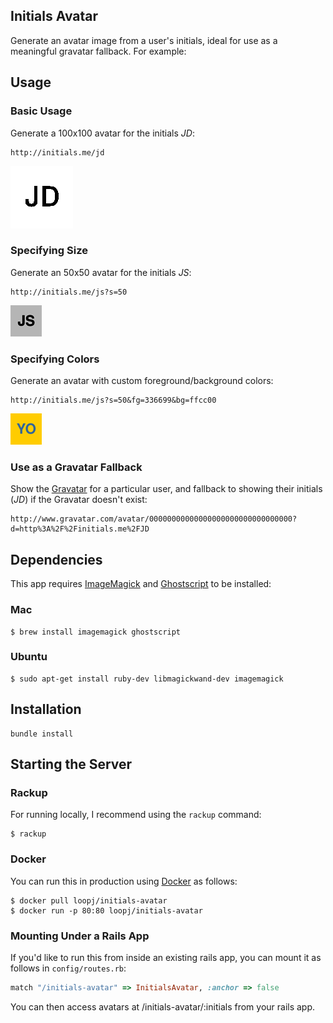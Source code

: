 Initials Avatar
---------------

Generate an avatar image from a user's initials, ideal for use as a meaningful gravatar fallback. For example:


## Usage

### Basic Usage

Generate a 100x100 avatar for the initials *JD*:

```
http://initials.me/jd
```

![Basic avatar](examples/jd.png)


### Specifying Size

Generate an 50x50 avatar for the initials *JS*:

```
http://initials.me/js?s=50
```

![50x50 avatar](examples/js-50.png)


### Specifying Colors

Generate an avatar with custom foreground/background colors:

```
http://initials.me/js?s=50&fg=336699&bg=ffcc00
```

![Colored avatar](examples/yo-50-yellow.png)


### Use as a Gravatar Fallback

Show the [Gravatar](http://gravatar.com) for a particular user, and fallback to showing their initials (*JD*) if the Gravatar doesn't exist:

```
http://www.gravatar.com/avatar/00000000000000000000000000000000?d=http%3A%2F%2Finitials.me%2FJD
```


## Dependencies

This app requires [ImageMagick](http://www.imagemagick.org/) and [Ghostscript](http://www.ghostscript.com/) to be installed:

### Mac

```shell
$ brew install imagemagick ghostscript
```

### Ubuntu

```shell
$ sudo apt-get install ruby-dev libmagickwand-dev imagemagick
```


## Installation

```shell
bundle install
```


## Starting the Server

### Rackup

For running locally, I recommend using the `rackup` command:

```shell
$ rackup
```

### Docker

You can run this in production using [Docker](https://docker.com) as follows:

```shell
$ docker pull loopj/initials-avatar
$ docker run -p 80:80 loopj/initials-avatar
```


### Mounting Under a Rails App

If you'd like to run this from inside an existing rails app, you can mount it as follows in `config/routes.rb`:

```ruby
match "/initials-avatar" => InitialsAvatar, :anchor => false
```

You can then access avatars at /initials-avatar/:initials from your rails app.
